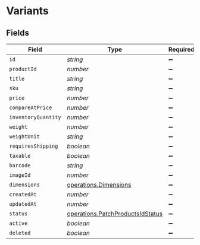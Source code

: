 # Variants


## Fields

| Field                                                                                | Type                                                                                 | Required                                                                             | Description                                                                          |
| ------------------------------------------------------------------------------------ | ------------------------------------------------------------------------------------ | ------------------------------------------------------------------------------------ | ------------------------------------------------------------------------------------ |
| `id`                                                                                 | *string*                                                                             | :heavy_minus_sign:                                                                   | N/A                                                                                  |
| `productId`                                                                          | *number*                                                                             | :heavy_minus_sign:                                                                   | N/A                                                                                  |
| `title`                                                                              | *string*                                                                             | :heavy_minus_sign:                                                                   | N/A                                                                                  |
| `sku`                                                                                | *string*                                                                             | :heavy_minus_sign:                                                                   | N/A                                                                                  |
| `price`                                                                              | *number*                                                                             | :heavy_minus_sign:                                                                   | N/A                                                                                  |
| `compareAtPrice`                                                                     | *number*                                                                             | :heavy_minus_sign:                                                                   | N/A                                                                                  |
| `inventoryQuantity`                                                                  | *number*                                                                             | :heavy_minus_sign:                                                                   | N/A                                                                                  |
| `weight`                                                                             | *number*                                                                             | :heavy_minus_sign:                                                                   | N/A                                                                                  |
| `weightUnit`                                                                         | *string*                                                                             | :heavy_minus_sign:                                                                   | N/A                                                                                  |
| `requiresShipping`                                                                   | *boolean*                                                                            | :heavy_minus_sign:                                                                   | N/A                                                                                  |
| `taxable`                                                                            | *boolean*                                                                            | :heavy_minus_sign:                                                                   | N/A                                                                                  |
| `barcode`                                                                            | *string*                                                                             | :heavy_minus_sign:                                                                   | N/A                                                                                  |
| `imageId`                                                                            | *number*                                                                             | :heavy_minus_sign:                                                                   | N/A                                                                                  |
| `dimensions`                                                                         | [operations.Dimensions](../../models/operations/dimensions.md)                       | :heavy_minus_sign:                                                                   | N/A                                                                                  |
| `createdAt`                                                                          | *number*                                                                             | :heavy_minus_sign:                                                                   | N/A                                                                                  |
| `updatedAt`                                                                          | *number*                                                                             | :heavy_minus_sign:                                                                   | N/A                                                                                  |
| `status`                                                                             | [operations.PatchProductsIdStatus](../../models/operations/patchproductsidstatus.md) | :heavy_minus_sign:                                                                   | N/A                                                                                  |
| `active`                                                                             | *boolean*                                                                            | :heavy_minus_sign:                                                                   | N/A                                                                                  |
| `deleted`                                                                            | *boolean*                                                                            | :heavy_minus_sign:                                                                   | N/A                                                                                  |